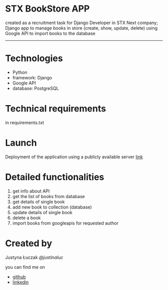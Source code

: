 # STX BookStore APP
created as a recruitment task for Django Developer in STX Next company;
Django app to manage books in store (create, show, update, delete)
using Google API to import books to the database
*** 

# Technologies
* Python
* framework: Django
* Google API
* database: PostgreSQL 

# Technical requirements
in requirements.txt

# Launch
Deployment of the application using a publicly available server
[link](###)

# Detailed functionalities
1. get info about API
2. get the list of books from database
3. get details of single book
4. add new book to collection (database)
5. update details of single book
6. delete a book
7. import books from googleapis for requested author


# Created by
Justyna Łuczak _@justinaluc_

you can find me on
* [github](https://github.com/justinaluc)
* [linkedin](https://www.linkedin.com/in/justyna-%C5%82uczak-9535ab8b/)

